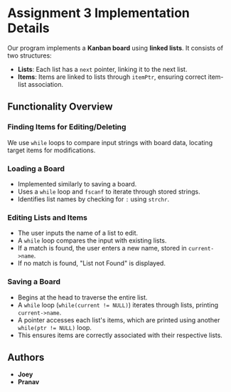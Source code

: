 # Assignment 3 Implementation Details

Our program implements a **Kanban board** using **linked lists**. It consists of two structures:

- **Lists**: Each list has a `next` pointer, linking it to the next list.
- **Items**: Items are linked to lists through `itemPtr`, ensuring correct item-list association.

## Functionality Overview

### Finding Items for Editing/Deleting
We use `while` loops to compare input strings with board data, locating target items for modifications.

### Loading a Board
- Implemented similarly to saving a board.
- Uses a `while` loop and `fscanf` to iterate through stored strings.
- Identifies list names by checking for `:` using `strchr`.

### Editing Lists and Items
- The user inputs the name of a list to edit.
- A `while` loop compares the input with existing lists.
- If a match is found, the user enters a new name, stored in `current->name`.
- If no match is found, "List not Found" is displayed.

### Saving a Board
- Begins at the head to traverse the entire list.
- A `while` loop (`while(current != NULL)`) iterates through lists, printing `current->name`.
- A pointer accesses each list's items, which are printed using another `while(ptr != NULL)` loop.
- This ensures items are correctly associated with their respective lists.

## Authors
- **Joey**
- **Pranav**

